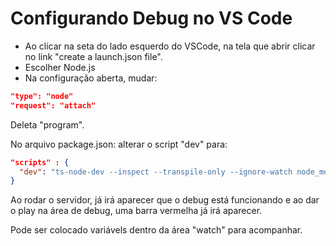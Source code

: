 # Configurando Debug no VS Code

- Ao clicar na seta do lado esquerdo do VSCode, na tela que abrir clicar no link "create a launch.json file".
- Escolher Node.js
- Na configuração aberta, mudar:
```json
"type": "node"
"request": "attach"
```
Deleta "program".

No arquivo package.json: alterar o script "dev" para: 
```json
"scripts" : {
  "dev": "ts-node-dev --inspect --transpile-only --ignore-watch node_modules --respawn src/server.ts"
}
```

Ao rodar o servidor, já irá aparecer que o debug está funcionando e ao dar o play na área de debug, uma barra vermelha já irá aparecer.

Pode ser colocado variávels dentro da área "watch" para acompanhar.